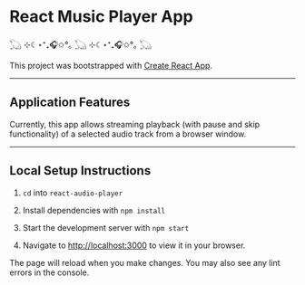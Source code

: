 # **React Music Player App**

𓆏 ⊹☾⋆⁺₊🎧✩°｡ 𓆏 ⊹☾⋆⁺₊🎧✩°｡ 𓆏

This project was bootstrapped with [Create React App](https://github.com/facebook/create-react-app).

---

## **Application Features**

Currently, this app allows streaming playback (with pause and skip functionality) of a selected audio track from a browser window.

---

## **Local Setup Instructions**

1. `cd` into `react-audio-player`

2. Install dependencies with `npm install`

3. Start the development server with `npm start`

4. Navigate to [http://localhost:3000](http://localhost:3000) to view it in your browser.

The page will reload when you make changes.
You may also see any lint errors in the console.